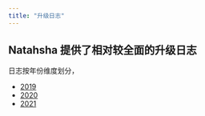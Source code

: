 ```yaml
---
title: "升级日志"
---
```


## Natahsha 提供了相对较全面的升级日志

日志按年份维度划分，

- [2019](https://natasha.dotnetcore.xyz/zh-Hans/docs/release_notes/2019)
- [2020](https://natasha.dotnetcore.xyz/zh-Hans/docs/release_notes/2020)
- [2021](https://natasha.dotnetcore.xyz/zh-Hans/docs/release_notes/2021)
